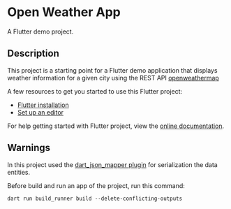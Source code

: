 # Open Weather App

A Flutter demo project.

## Description

This project is a starting point for a Flutter demo application that
displays weather information for a given city using the REST API
[openweathermap](https://openweathermap.org/api)

A few resources to get you started to use this Flutter project:

- [Flutter installation](https://docs.flutter.dev/get-started)
- [Set up an editor](https://docs.flutter.dev/get-started/editor)

For help getting started with Flutter project, view the
[online documentation](https://docs.flutter.dev/).

## Warnings

In this project used the
[dart_json_mapper plugin](https://pub.dev/packages/dart_json_mapper) for
serialization the data entities.

Before build and run an app of the project, run this command:

```
dart run build_runner build --delete-conflicting-outputs
```

